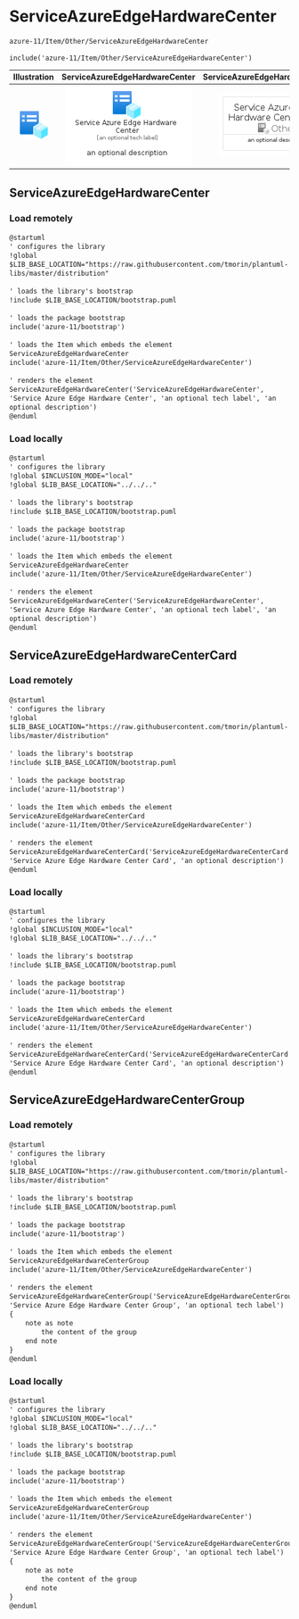 # ServiceAzureEdgeHardwareCenter


```text
azure-11/Item/Other/ServiceAzureEdgeHardwareCenter
```

```text
include('azure-11/Item/Other/ServiceAzureEdgeHardwareCenter')
```



| Illustration | ServiceAzureEdgeHardwareCenter | ServiceAzureEdgeHardwareCenterCard | ServiceAzureEdgeHardwareCenterGroup |
| :---: | :---: | :---: | :---: |
| ![illustration for Illustration](../../../azure-11/Item/Other/ServiceAzureEdgeHardwareCenter.png) | ![illustration for ServiceAzureEdgeHardwareCenter](../../../azure-11/Item/Other/ServiceAzureEdgeHardwareCenter.Local.png) | ![illustration for ServiceAzureEdgeHardwareCenterCard](../../../azure-11/Item/Other/ServiceAzureEdgeHardwareCenterCard.Local.png) | ![illustration for ServiceAzureEdgeHardwareCenterGroup](../../../azure-11/Item/Other/ServiceAzureEdgeHardwareCenterGroup.Local.png) |




## ServiceAzureEdgeHardwareCenter

### Load remotely
```plantuml
@startuml
' configures the library
!global $LIB_BASE_LOCATION="https://raw.githubusercontent.com/tmorin/plantuml-libs/master/distribution"

' loads the library's bootstrap
!include $LIB_BASE_LOCATION/bootstrap.puml

' loads the package bootstrap
include('azure-11/bootstrap')

' loads the Item which embeds the element ServiceAzureEdgeHardwareCenter
include('azure-11/Item/Other/ServiceAzureEdgeHardwareCenter')

' renders the element
ServiceAzureEdgeHardwareCenter('ServiceAzureEdgeHardwareCenter', 'Service Azure Edge Hardware Center', 'an optional tech label', 'an optional description')
@enduml
```

### Load locally
```plantuml
@startuml
' configures the library
!global $INCLUSION_MODE="local"
!global $LIB_BASE_LOCATION="../../.."

' loads the library's bootstrap
!include $LIB_BASE_LOCATION/bootstrap.puml

' loads the package bootstrap
include('azure-11/bootstrap')

' loads the Item which embeds the element ServiceAzureEdgeHardwareCenter
include('azure-11/Item/Other/ServiceAzureEdgeHardwareCenter')

' renders the element
ServiceAzureEdgeHardwareCenter('ServiceAzureEdgeHardwareCenter', 'Service Azure Edge Hardware Center', 'an optional tech label', 'an optional description')
@enduml
```

## ServiceAzureEdgeHardwareCenterCard

### Load remotely
```plantuml
@startuml
' configures the library
!global $LIB_BASE_LOCATION="https://raw.githubusercontent.com/tmorin/plantuml-libs/master/distribution"

' loads the library's bootstrap
!include $LIB_BASE_LOCATION/bootstrap.puml

' loads the package bootstrap
include('azure-11/bootstrap')

' loads the Item which embeds the element ServiceAzureEdgeHardwareCenterCard
include('azure-11/Item/Other/ServiceAzureEdgeHardwareCenter')

' renders the element
ServiceAzureEdgeHardwareCenterCard('ServiceAzureEdgeHardwareCenterCard', 'Service Azure Edge Hardware Center Card', 'an optional description')
@enduml
```

### Load locally
```plantuml
@startuml
' configures the library
!global $INCLUSION_MODE="local"
!global $LIB_BASE_LOCATION="../../.."

' loads the library's bootstrap
!include $LIB_BASE_LOCATION/bootstrap.puml

' loads the package bootstrap
include('azure-11/bootstrap')

' loads the Item which embeds the element ServiceAzureEdgeHardwareCenterCard
include('azure-11/Item/Other/ServiceAzureEdgeHardwareCenter')

' renders the element
ServiceAzureEdgeHardwareCenterCard('ServiceAzureEdgeHardwareCenterCard', 'Service Azure Edge Hardware Center Card', 'an optional description')
@enduml
```

## ServiceAzureEdgeHardwareCenterGroup

### Load remotely
```plantuml
@startuml
' configures the library
!global $LIB_BASE_LOCATION="https://raw.githubusercontent.com/tmorin/plantuml-libs/master/distribution"

' loads the library's bootstrap
!include $LIB_BASE_LOCATION/bootstrap.puml

' loads the package bootstrap
include('azure-11/bootstrap')

' loads the Item which embeds the element ServiceAzureEdgeHardwareCenterGroup
include('azure-11/Item/Other/ServiceAzureEdgeHardwareCenter')

' renders the element
ServiceAzureEdgeHardwareCenterGroup('ServiceAzureEdgeHardwareCenterGroup', 'Service Azure Edge Hardware Center Group', 'an optional tech label') {
    note as note
        the content of the group
    end note
}
@enduml
```

### Load locally
```plantuml
@startuml
' configures the library
!global $INCLUSION_MODE="local"
!global $LIB_BASE_LOCATION="../../.."

' loads the library's bootstrap
!include $LIB_BASE_LOCATION/bootstrap.puml

' loads the package bootstrap
include('azure-11/bootstrap')

' loads the Item which embeds the element ServiceAzureEdgeHardwareCenterGroup
include('azure-11/Item/Other/ServiceAzureEdgeHardwareCenter')

' renders the element
ServiceAzureEdgeHardwareCenterGroup('ServiceAzureEdgeHardwareCenterGroup', 'Service Azure Edge Hardware Center Group', 'an optional tech label') {
    note as note
        the content of the group
    end note
}
@enduml
```


